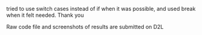 tried to use switch cases instead of if when it was possible, and used break when it felt needed. Thank you


Raw code file and screenshots of results are submitted on D2L

